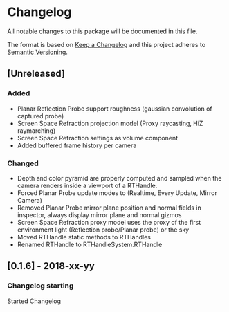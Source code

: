 # Changelog
All notable changes to this package will be documented in this file.

The format is based on [Keep a Changelog](http://keepachangelog.com/en/1.0.0/)
and this project adheres to [Semantic Versioning](http://semver.org/spec/v2.0.0.html).

## [Unreleased]
### Added
 - Planar Reflection Probe support roughness (gaussian convolution of captured probe)
 - Screen Space Refraction projection model (Proxy raycasting, HiZ raymarching)
 - Screen Space Refraction settings as volume component
 - Added buffered frame history per camera

### Changed
 - Depth and color pyramid are properly computed and sampled when the camera renders inside a viewport of a RTHandle.
 - Forced Planar Probe update modes to (Realtime, Every Update, Mirror Camera)
 - Removed Planar Probe mirror plane position and normal fields in inspector, always display mirror plane and normal gizmos
 - Screen Space Refraction proxy model uses the proxy of the first environment light (Reflection probe/Planar probe) or the sky
 - Moved RTHandle static methods to RTHandles
 - Renamed RTHandle to RTHandleSystem.RTHandle

## [0.1.6] - 2018-xx-yy

### Changelog starting

Started Changelog